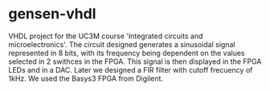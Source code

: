 # gensen-vhdl
 
VHDL project for the UC3M course 'Integrated circuits and microelectronics'. The circuit designed generates a sinusoidal signal represented in 8 bits, with its frequency being dependent on the values selected in 2 swithces in the FPGA. This signal is then displayed in the FPGA LEDs and in a DAC. Later we designed a FIR filter with cutoff frecuency of 1kHz. We used the Basys3 FPGA from Digilent.
